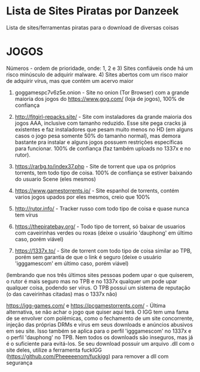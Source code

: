 # Lista de Sites Piratas por Danzeek

Lista de sites/ferramentas piratas para o download de diversas coisas

# JOGOS
Números - ordem de prioridade, onde:
1, 2 e 3) Sites confiáveis onde há um risco minúsculo de adquirir malware.
4) Sites abertos com um risco maior de adquirir vírus, mas que contém um acervo maior

1) goggamespc7v6z5e.onion - Site no onion (Tor Browser) com a grande maioria dos jogos do https://www.gog.com/ (loja de jogos), 100% de confiança
1) http://fitgirl-repacks.site/ - Site com instaladores da grande maioria dos jogos AAA, inclusive com tamanho reduzido. Esse site pega cracks já existentes e faz instaladores que pesam muito menos no HD (em alguns casos o jogo pesa somente 50% do tamanho normal), mas demora bastante pra instalar e alguns jogos possuem restrições específicas para funcionar. 100% de confiança (faz também uploads no 1337x e no rutor).
1) https://rarbg.to/index37.php - Site de torrent que upa os próprios torrents, tem todo tipo de coisa. 100% de confiança se estiver baixando do usuario Scene (eles mesmos)
2) https://www.gamestorrents.io/ - Site espanhol de torrents, contém varios jogos upados por eles mesmos, creio que 100%
3) http://rutor.info/ - Tracker russo com todo tipo de coisa e quase nunca tem vírus

4) https://thepiratebay.org/ - Todo tipo de torrent, só baixar de usuarios com caveirinhas verdes ou roxas (deixe o usuário 'dauphong' em último caso, porém viável)
4) https://1337x.to/ - Site de torrent com todo tipo de coisa similar ao TPB, porém sem garantia de que o link é seguro (deixe o usuário 'igggamescom' em último caso, porém viável)

(lembrando que nos três últimos sites pessoas podem upar o que quiserem, o rutor é mais seguro mas no TPB e no 1337x qualquer um pode upar qualquer coisa, podendo ser vírus. O TPB possui um sistema de reputação (o das caveirinhas citadas) mas o 1337x não)

https://igg-games.com/ e https://pcgamestorrents.com/ - Última alternativa, se não achar o jogo que quiser aqui terá. O IGG tem uma fama de se envolver com polêmicas, como o fechamento de um site concorrente, injeção das próprias DRMs e vírus em seus downloads e anúncios abusivos em seu site. Isso também se aplica para o perfil 'igggamescom' no 1337x e o perfil 'dauphong' no TPB. Nem todos os downloads são inseguros, mas já é o suficiente para evitá-los. Se seu download possuir um arquivo .dll com o site deles, utilize a ferramenta fuckIGG (https://github.com/Pheeeeenom/fuckigg) para remover a dll com segurança
